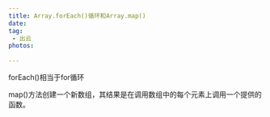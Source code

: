 ```yaml
---
title: Array.forEach()循环和Array.map()
date:
tag:
 - 出云
photos:
 
---
```

<!-- 引言（简介） -->
  
<!--more-->

<!-- 详细内容 -->
forEach()相当于for循环

map()方法创建一个新数组，其结果是在调用数组中的每个元素上调用一个提供的函数。